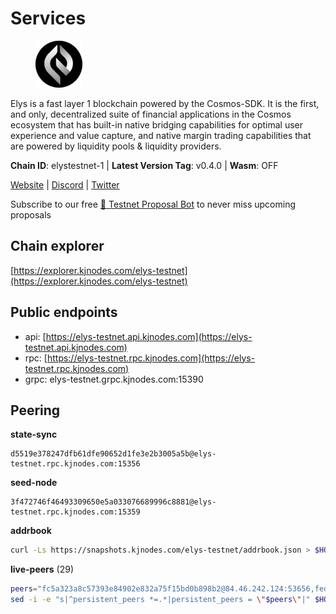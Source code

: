 # Services

<figure><img src="https://raw.githubusercontent.com/kj89/cosmos-images/main/logos/elys.png" alt=""><figcaption></figcaption></figure>

Elys is a fast layer 1 blockchain powered by the Cosmos-SDK.  It is the first, and only, decentralized suite of financial  applications in the Cosmos ecosystem that has built-in native  bridging capabilities for optimal user experience and value  capture, and native margin trading capabilities that are  powered by liquidity pools & liquidity providers.

**Chain ID**: elystestnet-1 | **Latest Version Tag**: v0.4.0 | **Wasm**: OFF

[Website](https://elys.network) | [Discord](https://discord.gg/R9Gr6Vh7vC) | [Twitter](https://twitter.com/elys_network)



Subscribe to our free [🤖 Testnet Proposal Bot](https://t.me/kjnodes_testnet_proposal_bot) to never miss upcoming proposals


## Chain explorer
[https://explorer.kjnodes.com/elys-testnet](https://explorer.kjnodes.com/elys-testnet)

## Public endpoints

* api: [https://elys-testnet.api.kjnodes.com](https://elys-testnet.api.kjnodes.com)
* rpc: [https://elys-testnet.rpc.kjnodes.com](https://elys-testnet.rpc.kjnodes.com)
* grpc: elys-testnet.grpc.kjnodes.com:15390

## Peering

**state-sync**

```text
d5519e378247dfb61dfe90652d1fe3e2b3005a5b@elys-testnet.rpc.kjnodes.com:15356
```

**seed-node**

```text
3f472746f46493309650e5a033076689996c8881@elys-testnet.rpc.kjnodes.com:15359
```

**addrbook**
```bash
curl -Ls https://snapshots.kjnodes.com/elys-testnet/addrbook.json > $HOME/.elys/config/addrbook.json
```

**live-peers** (29)
```bash
peers="fc5a323a8c57393e84902e832a75f15bd0b898b2@84.46.242.124:53656,fed5ba77a69a4e75f44588f794999e9ca0c6b440@45.67.217.22:21956,72de6c7078b16e378e28b44337568c33e5241953@159.65.82.47:38656,a346d8325a9c3cd40e32236eb6de031d1a2d895e@95.217.107.96:26156,8dd419e6ed9117dbc793a1a59f7eca3d2c615fb3@65.109.157.236:60556,587e0c84a487b2e0782e5d9b80ded838db9512b9@78.110.161.68:26656,d54489a9e8c661c27483df32cade388dbc0ebe69@65.109.52.56:21656,00c65e06302fb35a1064d9aa4e528aaf98925aa8@65.108.105.48:22056,5c2a752c9b1952dbed075c56c600c3a79b58c395@178.211.139.77:27296,72830131de8c4d80cad5e69326d7dc570be4dcf8@65.109.28.226:17656,cdf9ae8529aa00e6e6703b28f3dcfdd37e07b27c@37.187.154.66:26656,01aaf7bce61622ab4f2f6cedbc57fa3aa5d3cf3c@167.235.1.101:26676,0977dd5475e303c99b66eaacab53c8cc28e49b05@65.109.92.79:38656,5f15c422f789fb7c1929f859006d43c27aa61ec0@31.220.84.183:27656,78aa6b222ae1f619bef03a9d98cb958dfcccc3a8@46.4.5.45:22056,3f30f68cb08e4dae5dd76c5ce77e6e1a15084346@212.95.51.215:56656,dc06b3547cf81c40c931a748679ce22161e5ac43@148.113.6.121:19656,bfcb384007647e50e02ab6a756deec9359c631dc@136.36.73.232:26636,8aa0021c45a64f736e2192f5e520c768bc9fbae2@46.101.132.190:26656,b06c8ad5bb82d577acd0060242e225980db88377@65.108.225.70:26656,734a87b41a015faf59a7d6266deea190421476c2@199.241.137.74:26656,1cd3163afca4ad48949afdf6f18133fd3181e303@65.108.40.46:57656,136f2c639937adc6a06fe9b004da19087ddba466@88.198.242.163:26656,1092d9a9508053d6936661ebc5708d0d8d360e3e@193.26.159.34:10656,db03e6915cad62b2646ae72566ed19074a7707b6@95.217.144.107:22056,8d9845f7ef934ade824981b9145a26f00192b575@45.79.24.206:26656,ae7191b2b922c6a59456588c3a262df518b0d130@65.108.231.124:38656,3a69f577b14bb5e3829489881cc80841b785e092@116.203.129.0:26656,e4b07652c318b08357e5796431982169789ce2c5@159.65.32.10:21956"
sed -i -e "s|^persistent_peers *=.*|persistent_peers = \"$peers\"|" $HOME/.elys/config/config.toml
```
